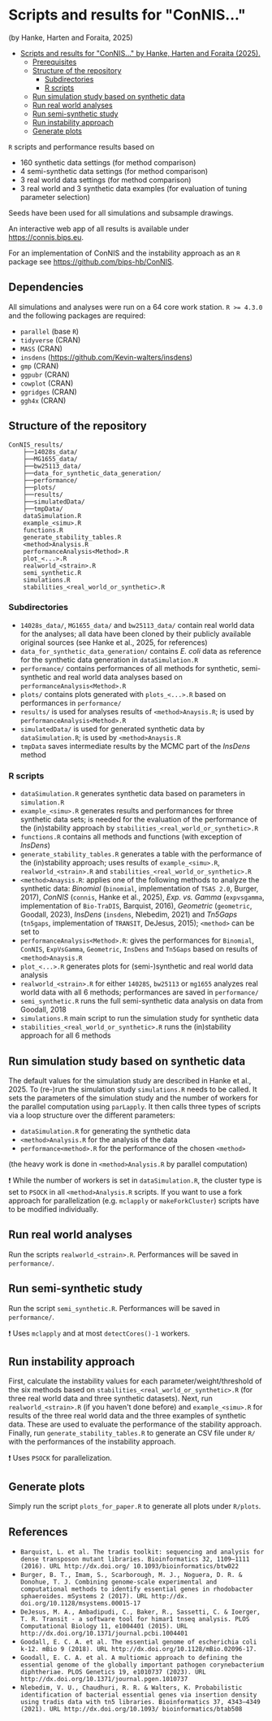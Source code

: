 # Scripts and results for "ConNIS..." 
(by Hanke, Harten and Foraita, 2025)

- [Scripts and results for "ConNIS..." by Hanke, Harten and Foraita (2025).](#scripts-and-results-for--connis--by-hanke--harten-and-foraita--2025-)
  * [Prerequisites](#prerequisites)
  * [Structure of the repository](#structure-of-the-repository)
    + [Subdirectories](#subdirectories)
    + [R scripts](#r-scripts)
  * [Run simulation study based on synthetic data](#run-simulation-study-based-on-synthetic-data)
  * [Run real world analyses](#run-real-world-analyses)
  * [Run semi-synthetic study](#run-semi-synthetic-study)
  * [Run instability approach](#run-instability-approach)
  * [Generate plots](#generate-plots)

`R` scripts and performance results based on

 * 160 synthetic data settings (for method comparison)
 * 4 semi-synthetic data settings (for method comparison)
 * 3 real world data settings (for method comparison)
 * 3 real world and 3 synthetic data examples (for evaluation of tuning parameter selection)

 Seeds have been used for all simulations and subsample drawings.

An interactive web app of all results is available under https://connis.bips.eu.

For an implementation of ConNIS and the instability approach as an `R` package see https://github.com/bips-hb/ConNIS.

## Dependencies

All simulations and analyses were run on a 64 core work station. `R >= 4.3.0` and the following packages are required:
* `parallel` (base `R`)
* `tidyverse` (CRAN)
* `MASS` (CRAN)
* `insdens` (https://github.com/Kevin-walters/insdens)
* `gmp` (CRAN)
* `ggpubr` (CRAN)
* `cowplot` (CRAN) 
* `ggridges` (CRAN)
* `ggh4x` (CRAN)

## Structure of the repository

```
ConNIS_results/
    ├──14028s_data/
    ├──MG1655_data/
    ├──bw25113_data/
    ├──data_for_synthetic_data_generation/
    ├──performance/
    ├──plots/
    ├──results/
    ├──simulatedData/
    ├──tmpData/
    dataSimulation.R
    example_<simu>.R
    functions.R
    generate_stability_tables.R
    <method>Analysis.R
    performanceAnalysis<Method>.R
    plot_<...>.R
    realworld_<strain>.R
    semi_synthetic.R
    simulations.R
    stabilities_<real_world_or_synthetic>.R
```

### Subdirectories

* `14028s_data/`, `MG1655_data/` and `bw25113_data/` contain real world data for the analyses; all data have been cloned by their publicly available original sources (see Hanke et al., 2025, for references)
* `data_for_synthetic_data_generation/` contains _E. coli_ data as reference for the synthetic data generation in `dataSimulation.R`
* `performance/` contains performances of all methods for synthetic, semi-synthetic and real world data analyses based on `performanceAnalysis<Method>.R`
* `plots/` contains plots generated with `plots_<...>.R` based on performances in `performance/`
* `results/` is used for analyses results of `<method>Anaysis.R`; is used by `performanceAnalysis<Method>.R`
* `simulatedData/` is used for generated synthetic data by `dataSimulation.R`; is used by `<method>Anaysis.R`
* `tmpData` saves intermediate results by the MCMC part of the _InsDens_ method

### R scripts

* `dataSimulation.R` generates synthetic data based on parameters in `simulation.R`
* `example_<simu>.R` generates results and performances for three synthetic data sets; is needed for the evaluation of the performance of the (in)stability approach by `stabilities_<real_world_or_synthetic>.R`
* `functions.R` contains all methods and functions (with exception of _InsDens_)
* `generate_stability_tables.R` generates a table with the performance of the (in)stability approach; uses results of `example_<simu>.R`, `realworld_<strain>.R` and `stabilities_<real_world_or_synthetic>.R`
* `<method>Anaysis.R`: applies one of the following methods to analyze the synthetic data: _Binomial_ (`binomial`, implementation of `TSAS 2.0`, Burger, 2017), _ConNIS_ (`connis`, Hanke et al., 2025), _Exp. vs. Gamma_ (`expvsgamma`, implementation of `Bio-TraDIS`, Barquist, 2016), _Geometric_ (`geometric`, Goodall, 2023), _InsDens_ (`insdens`, Nlebedim, 2021) and _Tn5Gaps_ (`tn5gaps`, implementation of `TRANSIT`, DeJesus, 2015); `<method>` can be set to 
* `performanceAnalysis<Method>.R`: gives the performances for `Binomial`, `ConNIS`, `ExpVsGamma`, `Geometric`, `InsDens` and `Tn5Gaps` based on results of `<method>Anaysis.R`
* `plot_<...>.R` generates plots for (semi-)synthetic and real world data analysis
* `realworld_<strain>.R` for either `14028S`, `bw25113` or `mg1655` analyzes real world data with all 6 methods; performances are saved in `performance/`
* `semi_synthetic.R` runs the full semi-synthetic data analysis on data from Goodall, 2018
* `simulations.R` main script to run the simulation study for synthetic data
* `stabilities_<real_world_or_synthetic>.R` runs the (in)stability approach for all 6 methods



## Run simulation study based on synthetic data

The default values for the simulation study are described in Hanke et al., 2025. To (re-)run the simulation study `simulations.R` needs to be called. It sets the parameters of the simulation study and the number of workers for the parallel computation using `parLapply`. It then calls three types of scripts via a loop structure over the different parameters:

* `dataSimulation.R` for generating the synthetic data
* `<method>Analysis.R` for the analysis of the data 
* `performance<method>.R` for the performance of the chosen `<method>`

(the heavy work is done in `<method>Analysis.R` by parallel computation)

:exclamation: While the number of workers is set in `dataSimulation.R`, the cluster type is set to `PSOCK` in all `<method>Analysis.R` scripts. If you want to use a fork approach for parallelization (e.g. `mclapply` or `makeForkCluster`) scripts have to be modified individually.

## Run real world analyses
Run the scripts `realworld_<strain>.R`. Performances will be saved in `performance/`.

## Run semi-synthetic study 
Run the script `semi_synthetic.R`. Performances will be saved in `performance/`. 

:exclamation: Uses `mclapply` and at most `detectCores()-1` workers.

## Run instability approach
First, calculate the instability values for each parameter/weight/threshold of the six methods based on `stabilities_<real_world_or_synthetic>.R` (for three real world data and three synthetic datasets). Next, run `realworld_<strain>.R` (if you haven't done before) and `example_<simu>.R` for results of the three real world data and the three examples of synthetic data. These are used to evaluate the performance of the stability approach. Finally, run `generate_stability_tables.R` to generate an CSV file under `R/` with the performances of the instability approach. 

:exclamation: Uses `PSOCK` for parallelization.

## Generate plots
Simply run the script `plots_for_paper.R` to generate all plots under `R/plots`.

## References
* `Barquist, L. et al. The tradis toolkit: sequencing and analysis for dense transposon mutant libraries. Bioinformatics 32, 1109–1111 (2016). URL http://dx.doi.org/ 10.1093/bioinformatics/btw022`
* `Burger, B. T., Imam, S., Scarborough, M. J., Noguera, D. R. & Donohue, T. J. Combining genome-scale experimental and computational methods to identify essential genes in rhodobacter sphaeroides. mSystems 2 (2017). URL http://dx. doi.org/10.1128/msystems.00015-17`
* `DeJesus, M. A., Ambadipudi, C., Baker, R., Sassetti, C. & Ioerger, T. R. Transit - a software tool for himar1 tnseq analysis. PLOS Computational Biology 11, e1004401 (2015). URL http://dx.doi.org/10.1371/journal.pcbi.1004401`
* `Goodall, E. C. A. et al. The essential genome of escherichia coli k-12. mBio 9 (2018). URL http://dx.doi.org/10.1128/mBio.02096-17.`
* `Goodall, E. C. A. et al. A multiomic approach to defining the essential genome of the globally important pathogen corynebacterium diphtheriae. PLOS Genetics 19, e1010737 (2023). URL http://dx.doi.org/10.1371/journal.pgen.1010737`
* `Nlebedim, V. U., Chaudhuri, R. R. & Walters, K. Probabilistic identification of bacterial essential genes via insertion density using tradis data with tn5 libraries. Bioinformatics 37, 4343–4349 (2021). URL http://dx.doi.org/10.1093/ bioinformatics/btab508`